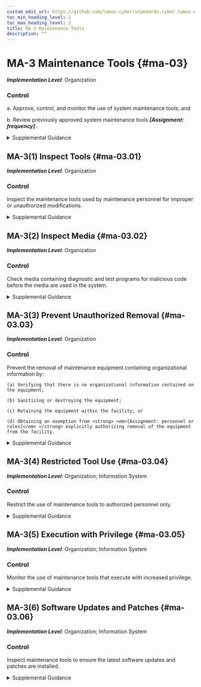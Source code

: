 ```yaml
---
custom_edit_url: https://github.com/tamus-cyber/standards.cyber.tamus.edu/tree/main/static/content/tamus.edu/TAMUS_profile.xml
toc_min_heading_level: 2
toc_max_heading_level: 2
title: MA-3 Maintenance Tools
description: ""
---
```


# MA-3 Maintenance Tools {#ma-03}

_**Implementation Level**_: Organization

### Control

a. Approve, control, and monitor the use of system maintenance tools; and

b. Review previously approved system maintenance tools <strong> <em>[Assignment: frequency]</em> </strong>.

<details>
  <summary>Supplemental Guidance</summary>

Approving, controlling, monitoring, and reviewing maintenance tools address security-related issues associated with maintenance tools that are not within system authorization boundaries and are used specifically for diagnostic and repair actions on organizational systems. Organizations have flexibility in determining roles for the approval of maintenance tools and how that approval is documented. A periodic review of maintenance tools facilitates the withdrawal of approval for outdated, unsupported, irrelevant, or no-longer-used tools. Maintenance tools can include hardware, software, and firmware items and may be pre-installed, brought in with maintenance personnel on media, cloud-based, or downloaded from a website. Such tools can be vehicles for transporting malicious code, either intentionally or unintentionally, into a facility and subsequently into systems. Maintenance tools can include hardware and software diagnostic test equipment and packet sniffers. The hardware and software components that support maintenance and are a part of the system (including the software implementing utilities such as <q xmlns="http://csrc.nist.gov/ns/oscal/1.0">ping,</q> <q xmlns="http://csrc.nist.gov/ns/oscal/1.0">ls,</q> <q xmlns="http://csrc.nist.gov/ns/oscal/1.0">ipconfig,</q> or the hardware and software implementing the monitoring port of an Ethernet switch) are not addressed by maintenance tools.

</details>

## MA-3(1) Inspect Tools {#ma-03.01}

_**Implementation Level**_: Organization

### Control

Inspect the maintenance tools used by maintenance personnel for improper or unauthorized modifications.

<details>
  <summary>Supplemental Guidance</summary>

Maintenance tools can be directly brought into a facility by maintenance personnel or downloaded from a vendor’s website. If, upon inspection of the maintenance tools, organizations determine that the tools have been modified in an improper manner or the tools contain malicious code, the incident is handled consistent with organizational policies and procedures for incident handling.

</details>

## MA-3(2) Inspect Media {#ma-03.02}

_**Implementation Level**_: Organization

### Control

Check media containing diagnostic and test programs for malicious code before the media are used in the system.

<details>
  <summary>Supplemental Guidance</summary>

If, upon inspection of media containing maintenance, diagnostic, and test programs, organizations determine that the media contains malicious code, the incident is handled consistent with organizational incident handling policies and procedures.

</details>

## MA-3(3) Prevent Unauthorized Removal {#ma-03.03}

_**Implementation Level**_: Organization

### Control

Prevent the removal of maintenance equipment containing organizational information by:

    (a) Verifying that there is no organizational information contained on the equipment;

    (b) Sanitizing or destroying the equipment;

    (c) Retaining the equipment within the facility; or

    (d) Obtaining an exemption from <strong> <em>[Assignment: personnel or roles]</em> </strong> explicitly authorizing removal of the equipment from the facility.

<details>
  <summary>Supplemental Guidance</summary>

Organizational information includes all information owned by organizations and any information provided to organizations for which the organizations serve as information stewards.

</details>

## MA-3(4) Restricted Tool Use {#ma-03.04}

_**Implementation Level**_: Organization; Information System

### Control

Restrict the use of maintenance tools to authorized personnel only.

<details>
  <summary>Supplemental Guidance</summary>

Restricting the use of maintenance tools to only authorized personnel applies to systems that are used to carry out maintenance functions.

</details>

## MA-3(5) Execution with Privilege {#ma-03.05}

_**Implementation Level**_: Organization; Information System

### Control

Monitor the use of maintenance tools that execute with increased privilege.

<details>
  <summary>Supplemental Guidance</summary>

Maintenance tools that execute with increased system privilege can result in unauthorized access to organizational information and assets that would otherwise be inaccessible.

</details>

## MA-3(6) Software Updates and Patches {#ma-03.06}

_**Implementation Level**_: Organization; Information System

### Control

Inspect maintenance tools to ensure the latest software updates and patches are installed.

<details>
  <summary>Supplemental Guidance</summary>

Maintenance tools using outdated and/or unpatched software can provide a threat vector for adversaries and result in a significant vulnerability for organizations.

</details>

